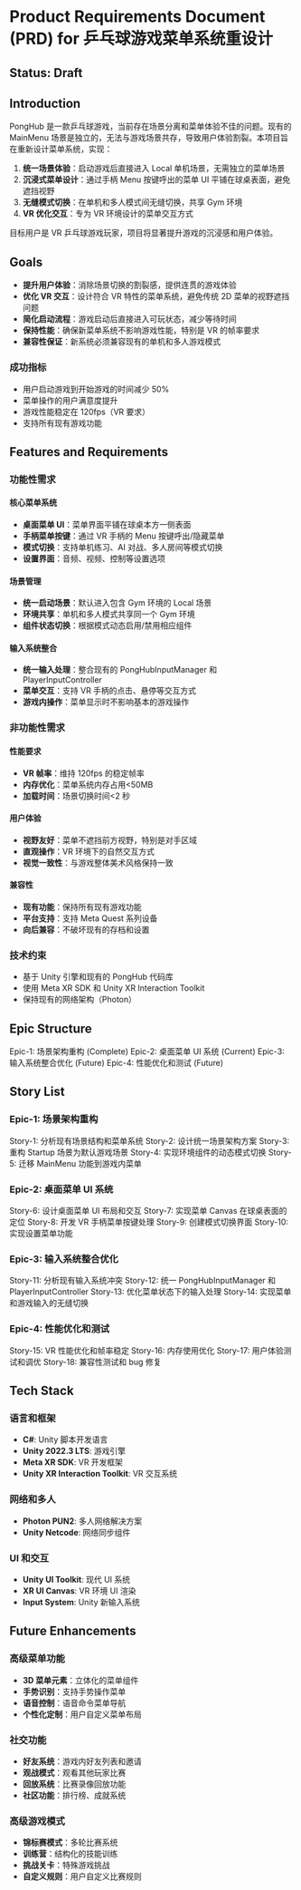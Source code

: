 # Product Requirements Document (PRD) for 乒乓球游戏菜单系统重设计

## Status: Draft

## Introduction

PongHub 是一款乒乓球游戏，当前存在场景分离和菜单体验不佳的问题。现有的 MainMenu 场景是独立的，无法与游戏场景共存，导致用户体验割裂。本项目旨在重新设计菜单系统，实现：

1. **统一场景体验**：启动游戏后直接进入 Local 单机场景，无需独立的菜单场景
2. **沉浸式菜单设计**：通过手柄 Menu 按键呼出的菜单 UI 平铺在球桌表面，避免遮挡视野
3. **无缝模式切换**：在单机和多人模式间无缝切换，共享 Gym 环境
4. **VR 优化交互**：专为 VR 环境设计的菜单交互方式

目标用户是 VR 乒乓球游戏玩家，项目将显著提升游戏的沉浸感和用户体验。

## Goals

- **提升用户体验**：消除场景切换的割裂感，提供连贯的游戏体验
- **优化 VR 交互**：设计符合 VR 特性的菜单系统，避免传统 2D 菜单的视野遮挡问题
- **简化启动流程**：游戏启动后直接进入可玩状态，减少等待时间
- **保持性能**：确保新菜单系统不影响游戏性能，特别是 VR 的帧率要求
- **兼容性保证**：新系统必须兼容现有的单机和多人游戏模式

### 成功指标

- 用户启动游戏到开始游戏的时间减少 50%
- 菜单操作的用户满意度提升
- 游戏性能稳定在 120fps（VR 要求）
- 支持所有现有游戏功能

## Features and Requirements

### 功能性需求

#### 核心菜单系统

- **桌面菜单 UI**：菜单界面平铺在球桌本方一侧表面
- **手柄菜单按键**：通过 VR 手柄的 Menu 按键呼出/隐藏菜单
- **模式切换**：支持单机练习、AI 对战、多人房间等模式切换
- **设置界面**：音频、视频、控制等设置选项

#### 场景管理

- **统一启动场景**：默认进入包含 Gym 环境的 Local 场景
- **环境共享**：单机和多人模式共享同一个 Gym 环境
- **组件状态切换**：根据模式动态启用/禁用相应组件

#### 输入系统整合

- **统一输入处理**：整合现有的 PongHubInputManager 和 PlayerInputController
- **菜单交互**：支持 VR 手柄的点击、悬停等交互方式
- **游戏内操作**：菜单显示时不影响基本的游戏操作

### 非功能性需求

#### 性能要求

- **VR 帧率**：维持 120fps 的稳定帧率
- **内存优化**：菜单系统内存占用<50MB
- **加载时间**：场景切换时间<2 秒

#### 用户体验

- **视野友好**：菜单不遮挡前方视野，特别是对手区域
- **直观操作**：VR 环境下的自然交互方式
- **视觉一致性**：与游戏整体美术风格保持一致

#### 兼容性

- **现有功能**：保持所有现有游戏功能
- **平台支持**：支持 Meta Quest 系列设备
- **向后兼容**：不破坏现有的存档和设置

### 技术约束

- 基于 Unity 引擎和现有的 PongHub 代码库
- 使用 Meta XR SDK 和 Unity XR Interaction Toolkit
- 保持现有的网络架构（Photon）

## Epic Structure

Epic-1: 场景架构重构 (Complete)
Epic-2: 桌面菜单 UI 系统 (Current)
Epic-3: 输入系统整合优化 (Future)
Epic-4: 性能优化和测试 (Future)

## Story List

### Epic-1: 场景架构重构

Story-1: 分析现有场景结构和菜单系统
Story-2: 设计统一场景架构方案
Story-3: 重构 Startup 场景为默认游戏场景
Story-4: 实现环境组件的动态模式切换
Story-5: 迁移 MainMenu 功能到游戏内菜单

### Epic-2: 桌面菜单 UI 系统

Story-6: 设计桌面菜单 UI 布局和交互
Story-7: 实现菜单 Canvas 在球桌表面的定位
Story-8: 开发 VR 手柄菜单按键处理
Story-9: 创建模式切换界面
Story-10: 实现设置菜单功能

### Epic-3: 输入系统整合优化

Story-11: 分析现有输入系统冲突
Story-12: 统一 PongHubInputManager 和 PlayerInputController
Story-13: 优化菜单状态下的输入处理
Story-14: 实现菜单和游戏输入的无缝切换

### Epic-4: 性能优化和测试

Story-15: VR 性能优化和帧率稳定
Story-16: 内存使用优化
Story-17: 用户体验测试和调优
Story-18: 兼容性测试和 bug 修复

## Tech Stack

### 语言和框架

- **C#**: Unity 脚本开发语言
- **Unity 2022.3 LTS**: 游戏引擎
- **Meta XR SDK**: VR 开发框架
- **Unity XR Interaction Toolkit**: VR 交互系统

### 网络和多人

- **Photon PUN2**: 多人网络解决方案
- **Unity Netcode**: 网络同步组件

### UI 和交互

- **Unity UI Toolkit**: 现代 UI 系统
- **XR UI Canvas**: VR 环境 UI 渲染
- **Input System**: Unity 新输入系统

## Future Enhancements

### 高级菜单功能

- **3D 菜单元素**：立体化的菜单组件
- **手势识别**：支持手势操作菜单
- **语音控制**：语音命令菜单导航
- **个性化定制**：用户自定义菜单布局

### 社交功能

- **好友系统**：游戏内好友列表和邀请
- **观战模式**：观看其他玩家比赛
- **回放系统**：比赛录像回放功能
- **社区功能**：排行榜、成就系统

### 高级游戏模式

- **锦标赛模式**：多轮比赛系统
- **训练营**：结构化的技能训练
- **挑战关卡**：特殊游戏挑战
- **自定义规则**：用户自定义比赛规则
